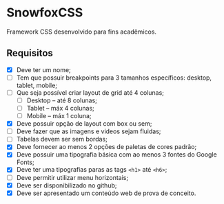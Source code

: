 # SnowfoxCSS
Framework CSS desenvolvido para fins acadêmicos.

## Requisitos

- [X] Deve ter um nome;
- [ ] Tem que possuir breakpoints para 3 tamanhos específicos: desktop, tablet, mobile;
- [ ] Que seja possível criar layout de grid até 4 colunas;
  - [ ] Desktop – até 8 colunas;
  - [ ] Tablet – máx 4 colunas;
  - [ ] Mobile – máx 1 coluna;
- [X] Deve possuir opção de layout com box ou sem;
- [ ] Deve fazer que as imagens e videos sejam fluidas;
- [ ] Tabelas devem ser sem bordas;
- [X] Deve fornecer ao menos 2 opções de paletas de cores padrão;
- [X] Deve possuir uma tipografia básica com ao menos 3 fontes do Google Fonts;
- [X] Deve ter uma tipografias paras as tags `<h1>` até `<h6>`;
- [ ] Deve permitir utilizar menu horizontais;
- [X] Deve ser disponibilizado no github;
- [X] Deve ser apresentado um conteúdo web de prova de conceito.
